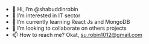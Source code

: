 - 👋 Hi, I’m @shabuddinrobin
- 👀 I’m interested in IT sector
- 🌱 I’m currently learning React Js and MongoDB
- 💞️ I’m looking to collaborate on others projects
- 📫 How to reach me? Okat, su.robin1012@gmail.com

<!---
shabuddinrobin/shabuddinrobin is a ✨ special ✨ repository because its `README.md` (this file) appears on your GitHub profile.
You can click the Preview link to take a look at your changes.
--->
